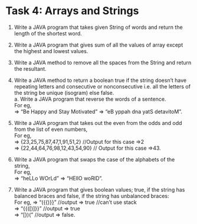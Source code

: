 # Task 4: Arrays and Strings

1. Write a JAVA program that takes given String of words and return the length of the shortest word.<br>

2. Write a JAVA program that gives sum of all the values of array except the highest and lowest values.<br>

3. Write a JAVA method to remove all the spaces from the String and return the resultant.<br>

4. Write a JAVA method to return a boolean true if the string doesn’t have repeating letters and consecutive or nonconsecutive i.e. all the letters of the string be unique (isogram) else false.<br>
a. Write a JAVA program that reverse the words of a sentence.<br>
For eg, <br>
=> “Be Happy and Stay Motivated” => “eB yppah dna yatS detavitoM”.<br>

5. Write a JAVA program that takes out the even from the odds and odd from the list of even numbers,<br>
For eg,<br>
=> {23,25,75,87,47,1,91,51,2} //Output for this case =>2 <br>
=> {22,44,64,76,98,12,43,54,90} // Output for this case =>43.<br>

6. Write a JAVA program that swaps the case of the alphabets of the string,<br>
For eg,<br>
=> “heLLo WOrLd” => “HEllO woRlD”.<br>

7. Write a JAVA program that gives boolean values; true, if the string has balanced braces and false, if the string has unbalanced braces:<br>
For eg, 
=> “({{)}[}]()” //output => true //can’t use stack<br>
=> “{{([)]}}” //output => true<br>
=> “[})(” //output => false.<br>
